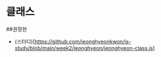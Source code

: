 # 클래스
##권정현
- (스터디)[https://github.com/jeonghyeonkwon/js-study/blob/main/week2/jeonghyeon/jeonghyeon-class.js]
